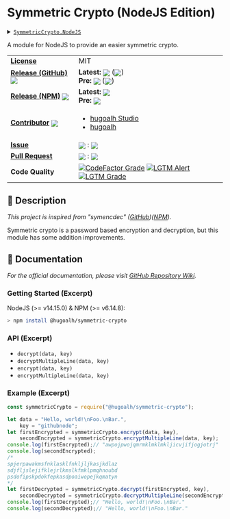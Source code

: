 # Symmetric Crypto (NodeJS Edition)

<details>
  <summary><a href="https://github.com/hugoalh-studio/symmetric-crypto-nodejs"><code>SymmetricCrypto.NodeJS</code></a></summary>
  <img align="center" alt="GitHub Language Count" src="https://img.shields.io/github/languages/count/hugoalh-studio/symmetric-crypto-nodejs?logo=github&logoColor=ffffff&style=flat-square" />
  <img align="center" alt="GitHub Top Langauge" src="https://img.shields.io/github/languages/top/hugoalh-studio/symmetric-crypto-nodejs?logo=github&logoColor=ffffff&style=flat-square" />
  <img align="center" alt="GitHub Repo Size" src="https://img.shields.io/github/repo-size/hugoalh-studio/symmetric-crypto-nodejs?logo=github&logoColor=ffffff&style=flat-square" />
  <img align="center" alt="GitHub Code Size" src="https://img.shields.io/github/languages/code-size/hugoalh-studio/symmetric-crypto-nodejs?logo=github&logoColor=ffffff&style=flat-square" />
  <img align="center" alt="GitHub Watcher" src="https://img.shields.io/github/watchers/hugoalh-studio/symmetric-crypto-nodejs?logo=github&logoColor=ffffff&style=flat-square" />
  <img align="center" alt="GitHub Star" src="https://img.shields.io/github/stars/hugoalh-studio/symmetric-crypto-nodejs?logo=github&logoColor=ffffff&style=flat-square" />
  <img align="center" alt="GitHub Fork" src="https://img.shields.io/github/forks/hugoalh-studio/symmetric-crypto-nodejs?logo=github&logoColor=ffffff&style=flat-square" />
</details>

A module for NodeJS to provide an easier symmetric crypto.

<table>
  <tr>
    <td><a href="./license.md"><b>License</b></a></td>
    <td>MIT</td>
  </tr>
  <tr>
    <td><a href="https://github.com/hugoalh-studio/symmetric-crypto-nodejs/releases"><b>Release (GitHub)</b></a> <img align="center" src="https://img.shields.io/github/downloads/hugoalh-studio/symmetric-crypto-nodejs/total?label=%20&style=flat-square" /></td>
    <td>
      <b>Latest:</b> <img align="center" src="https://img.shields.io/github/release/hugoalh-studio/symmetric-crypto-nodejs?sort=semver&label=%20&style=flat-square" /> (<img align="center" src="https://img.shields.io/github/release-date/hugoalh-studio/symmetric-crypto-nodejs?label=%20&style=flat-square" />)<br />
      <b>Pre:</b> <img align="center" src="https://img.shields.io/github/release/hugoalh-studio/symmetric-crypto-nodejs?include_prereleases&sort=semver&label=%20&style=flat-square" /> (<img align="center" src="https://img.shields.io/github/release-date-pre/hugoalh-studio/symmetric-crypto-nodejs?label=%20&style=flat-square" />)
    </td>
  </tr>
  <tr>
    <td><a href="https://www.npmjs.com/package/@hugoalh/symmetric-crypto"><b>Release (NPM)</b></a> <img align="center" src="https://img.shields.io/npm/dt/@hugoalh/symmetric-crypto?label=%20&style=flat-square" /></td>
    <td>
      <b>Latest:</b> <img align="center" src="https://img.shields.io/npm/v/@hugoalh/symmetric-crypto/latest?label=%20&style=flat-square" /><br />
      <b>Pre:</b> <img align="center" src="https://img.shields.io/npm/v/@hugoalh/symmetric-crypto/pre?label=%20&style=flat-square" />
    </td>
  </tr>
  <tr>
    <td><a href="https://github.com/hugoalh-studio/symmetric-crypto-nodejs/graphs/contributors"><b>Contributor</b></a> <img align="center" src="https://img.shields.io/github/contributors/hugoalh-studio/symmetric-crypto-nodejs?label=%20&style=flat-square" /></td>
    <td><ul>
        <li><a href="https://github.com/hugoalh-studio">hugoalh Studio</a></li>
        <li><a href="https://github.com/hugoalh">hugoalh</a></li>
    </ul></td>
  </tr>
  <tr>
    <td><a href="https://github.com/hugoalh-studio/symmetric-crypto-nodejs/issues?q=is%3Aissue"><b>Issue</b></a></td>
    <td><img align="center" src="https://img.shields.io/github/issues-raw/hugoalh-studio/symmetric-crypto-nodejs?label=%20&style=flat-square" /> : <img align="center" src="https://img.shields.io/github/issues-closed-raw/hugoalh-studio/symmetric-crypto-nodejs?label=%20&style=flat-square" /></td>
  </tr>
  <tr>
    <td><a href="https://github.com/hugoalh-studio/symmetric-crypto-nodejs/pulls?q=is%3Apr"><b>Pull Request</b></a></td>
    <td><img align="center" src="https://img.shields.io/github/issues-pr-raw/hugoalh-studio/symmetric-crypto-nodejs?label=%20&style=flat-square" /> : <img align="center" src="https://img.shields.io/github/issues-pr-closed-raw/hugoalh-studio/symmetric-crypto-nodejs?label=%20&style=flat-square" /></td>
  </tr>
  <tr>
    <td><b>Code Quality</b></td>
    <td>
      <a href="https://www.codefactor.io/repository/github/hugoalh-studio/symmetric-crypto-nodejs"><img align="center" alt="CodeFactor Grade" src="https://img.shields.io/codefactor/grade/github/hugoalh-studio/symmetric-crypto-nodejs?logo=codefactor&logoColor=ffffff&style=flat-square" /></a>
      <a href="https://lgtm.com/projects/g/hugoalh-studio/symmetric-crypto-nodejs/alerts"><img align="center" alt="LGTM Alert" src="https://img.shields.io/lgtm/alerts/g/hugoalh-studio/symmetric-crypto-nodejs?label=%20&logo=lgtm&logoColor=ffffff&style=flat-square" /></a>
      <a href="https://lgtm.com/projects/g/hugoalh-studio/symmetric-crypto-nodejs/context:javascript"><img align="center" alt="LGTM Grade" src="https://img.shields.io/lgtm/grade/javascript/g/hugoalh-studio/symmetric-crypto-nodejs?logo=lgtm&logoColor=ffffff&style=flat-square" /></a>
    </td>
  </tr>
</table>

## 📜 Description

*This project is inspired from "symencdec" ([GitHub](https://github.com/nire0510/symencdec))([NPM](https://www.npmjs.com/package/symencdec)).*

Symmetric crypto is a password based encryption and decryption, but this module has some addition improvements.

## 📄 Documentation

*For the official documentation, please visit [GitHub Repository Wiki](https://github.com/hugoalh-studio/symmetric-crypto-nodejs/wiki).*

### Getting Started (Excerpt)

NodeJS (>= v14.15.0) & NPM (>= v6.14.8):

```sh
> npm install @hugoalh/symmetric-crypto
```

### API (Excerpt)

- `decrypt(data, key)`
- `decryptMultipleLine(data, key)`
- `encrypt(data, key)`
- `encryptMultipleLine(data, key)`

### Example (Excerpt)

```javascript
const symmetricCrypto = require("@hugoalh/symmetric-crypto");

let data = "Hello, world!\nFoo.\nBar.",
    key = "githubnode";
let firstEncrypted = symmetricCrypto.encrypt(data, key),
    secondEncrypted = symmetricCrypto.encryptMultipleLine(data, key);
console.log(firstEncrypted);// "awpojpwojqmrmklmklmkljicvjifjogjotrj"
console.log(secondEncrypted);
/*
spjerpawakmsfnklasklfnkljljkasjkdlaz
sdjfljslejifklejrlkmslkfmklpmqhnoubd
psdofipskpdokfepkasdpoaiwopejkqmatyn
*/
let firstDecrypted = symmetricCrypto.decrypt(firstEncrypted, key),
    secondDecrypted = symmetricCrypto.decryptMultipleLine(secondEncrypted, key);
console.log(firstDecrypted);// "Hello, world!\nFoo.\nBar."
console.log(secondDecrypted);// "Hello, world!\nFoo.\nBar."
```
